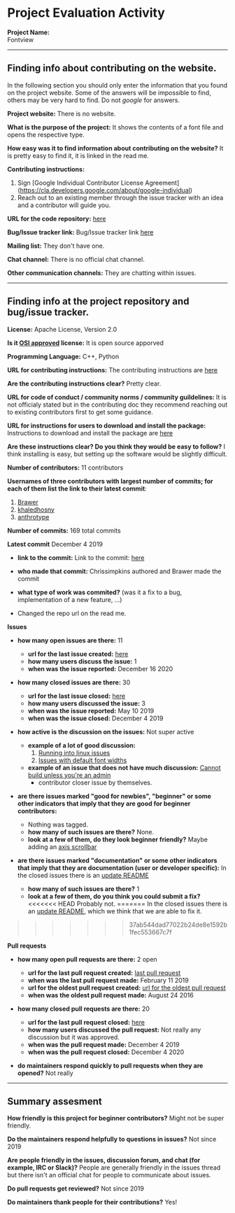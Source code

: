 # Project Evaluation Activity



__Project Name:__  
Fontview

---

## Finding info about contributing on the website.

In the following section you should only enter the information that you
found on the project website. Some of the answers will be impossible to find, others
may be very hard to find. Do not _google_ for answers.

__Project website:__
There is no website. 

__What is the purpose of the project:__
It shows the contents of a font file and opens the respective type. 

__How easy was it to find information about contributing on the website?__
It is pretty easy to find it, it is linked in the read me. 

__Contributing instructions:__
1. Sign [Google Individual Contributor License Agreement] (https://cla.developers.google.com/about/google-individual)
2. Reach out to an existing member through the issue tracker with an idea and a contributor will guide you. 

__URL for the code repository:__
[here](https://github.com/googlefonts/fontview)

__Bug/Issue tracker link:__
Bug/Issue tracker link [here](https://github.com/googlefonts/fontview/issues)

__Mailing list:__
They don't have one. 

__Chat channel:__
There is no official chat channel. 

__Other communication channels:__
They are chatting within issues. 

---

## Finding info at the project repository and bug/issue tracker.

__License:__
Apache License, Version 2.0

__Is it [OSI approved](https://opensource.org/licenses/alphabetical) license:__
It is open source apporved

__Programming Language:__
C++, Python

__URL for contributing instructions:__ 
The contributing instructions are [here](https://github.com/googlefonts/fontview/blob/main/CONTRIBUTING.md)


__Are the contributing instructions clear?__ 
Pretty clear. 

__URL for code of conduct / community norms / community guildelines:__
It is not officialy stated but in the contributing doc they recommend reaching out to existing contributors first to get some guidance. 

__URL for instructions for users to download and install the package:__
Instructions to download and install the package are [here](https://github.com/googlefonts/fontview/blob/main/README.md)

__Are these instructions clear? Do you think they would be easy to follow?__
I think installing is easy, but setting up the software would be slightly difficult. 

__Number of contributors:__
11 contributors

__Usernames of three contributors with largest number of commits; for
each of them list the link to their latest commit__:

1. [Brawer](https://github.com/googlefonts/fontview/commit/5e2987194efc864bac2509db4fb80893c104bc72)
2. [khaledhosny](https://github.com/googlefonts/fontview/commit/c911ccda5e58770158a2e23c4bd718307b6c3df3)
3. [anthrotype](https://github.com/googlefonts/fontview/commits?author=anthrotype)


__Number of commits:__
169 total commits

__Latest commit__
December 4 2019

- __link to the commit:__
Link to the commit: [here]((https://github.com/googlefonts/fontview/commit/b8f4b51aa5f98eea3de785b9d12ae3271b5febc4))

- __who made that commit:__
Chrissimpkins authored and Brawer made the commit

- __what type of work was commited?__ (was it a fix to a bug, implementation of a new feature, ...)
- Changed the repo url on the read me. 


__Issues__

- __how many open issues are there:__
        11
    - __url for the last issue created:__
        [here](https://github.com/googlefonts/fontview/issues/63)
    - __how many users discuss the issue:__
        1
    - __when was the issue reported:__
        December 16 2020

- __how many closed issues are there:__
    30
    - __url for the last issue closed:__
        [here](https://github.com/googlefonts/fontview/issues/59)
    - __how many users discussed the issue:__
        3
    - __when was the issue reported:__
        May 10 2019
    - __when was the issue closed:__
        December 4 2019
- __how active is the discussion on the issues:__ 
        Not super active 
    - __example of a lot of good discussion:__ 
        1. [Running into linux issues](https://github.com/googlefonts/fontview/issues/35)
        2. [Issues with default font widths](https://github.com/googlefonts/fontview/issues/35)
    - __example of an issue that does not have much discussion:__
        [Cannot build unless you're an admin](https://github.com/googlefonts/fontview/issues/22)
        - contributor closer issue by themselves.


- __are there issues marked "good for newbies", "beginner" or some other indicators that imply that they are good for beginner contributors:__
    - Nothing was tagged.
    - __how many of such issues are there?__
    None. 
    - __look at a few of them, do they look beginner friendly?__ 
    Maybe adding an [axis scrollbar](https://github.com/googlefonts/fontview/issues/25)


- __are there issues marked "documentation" or some other indicators that imply that they are documentation (user or developer specific):__
    In the closed issues there is an [update README](https://github.com/googlefonts/fontview/issues/30)
    - __how many of such issues are there?__
    1
    - __look at a few of them, do you think you could submit a fix?__ 
<<<<<<< HEAD
    Probably not. 
=======
    In the closed issues there is an [update README](https://github.com/googlefonts/fontview/issues/30), which we think that we are able to fix it.
>>>>>>> 37ab544dad77022b24de8e1592b1fec553667c7f


__Pull requests__

- __how many open pull requests are there:__
    2 open
    - __url for the last pull request created:__
    [last pull request](https://github.com/googlefonts/fontview/pull/55)
    - __when was the last pull request made:__
    February 11 2019 
    - __url for the oldest pull request created:__
    [url for the oldest pull request](https://github.com/googlefonts/fontview/pull/1)
    - __when was the oldest pull request made:__
    August 24 2016
- __how many closed pull requests are there:__
    20
    - __url for the last pull request closed:__
    [here](https://github.com/googlefonts/fontview/pull/62)
    - __how many users discussed the pull request:__
    Not really any discussion but it was approved. 
    - __when was the pull request made:__
    December 4 2019
    - __when was the pull request closed:__
    December 4 2020

- __do maintainers respond quickly to pull requests when they are opened?__ 
    Not really




---


## Summary assesment
__How friendly is this project for beginner contributors?__
Might not be super friendly. 

__Do the maintainers respond helpfully to questions in issues?__
Not since 2019

__Are people friendly in the issues, discussion forum, and chat (for example, IRC or Slack)?__
People are generally friendly in the issues thread but there isn't an official chat for people to communicate about issues.


__Do pull requests get reviewed?__
Not since 2019


__Do maintainers thank people for their contributions?__
Yes! 

